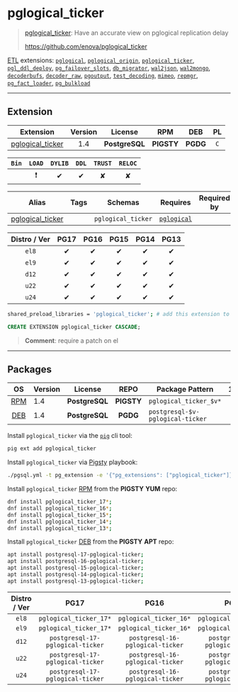 # pglogical_ticker


> [pglogical_ticker](https://github.com/enova/pglogical_ticker): Have an accurate view on pglogical replication delay
>
> https://github.com/enova/pglogical_ticker





[ETL](/etl) extensions: [`pglogical`](/pglogical), [`pglogical_origin`](/pglogical_origin), [`pglogical_ticker`](/pglogical_ticker), [`pgl_ddl_deploy`](/pgl_ddl_deploy), [`pg_failover_slots`](/pg_failover_slots), [`db_migrator`](/db_migrator), [`wal2json`](/wal2json), [`wal2mongo`](/wal2mongo), [`decoderbufs`](/decoderbufs), [`decoder_raw`](/decoder_raw), [`pgoutput`](/pgoutput), [`test_decoding`](/test_decoding), [`mimeo`](/mimeo), [`repmgr`](/repmgr), [`pg_fact_loader`](/pg_fact_loader), [`pg_bulkload`](/pg_bulkload)


-------
## Extension


| Extension | Version | License | RPM | DEB | PL |
|-----------|:-------:|:-------:|:---:|:---:|:--:|
| [pglogical_ticker](https://github.com/enova/pglogical_ticker) | 1.4 | **<span class="tcblue">PostgreSQL</span>** | **<span class="tcwarn">PIGSTY</span>** | **<span class="tccyan">PGDG</span>** | `C` |



| `Bin` | `LOAD` | `DYLIB` | `DDL` | `TRUST` | `RELOC` |
|:-----:|:------:|:-------:|:-----:|:-------:|:-------:|
|  | <span class="tcred">❗</span> | <span class="tcblue">✔</span> | <span class="tcblue">✔</span> | <span class="tcwarn">✘</span> | <span class="tcwarn">✘</span> |



| Alias | Tags | Schemas | Requires | Required by |
|-------|------|---------|----------|-------------|
| [pglogical_ticker](/pglogical_ticker) |  | `pglogical_ticker` | [`pglogical`](pglogical) |  |



| Distro / Ver | PG17 | PG16 | PG15 | PG14 | PG13 |
|:------------:|:----:|:----:|:----:|:----:|:----:|
| `el8` | <span class="tcblue">✔</span> | <span class="tcblue">✔</span> | <span class="tcblue">✔</span> | <span class="tcblue">✔</span> | <span class="tcblue">✔</span> |
| `el9` | <span class="tcblue">✔</span> | <span class="tcblue">✔</span> | <span class="tcblue">✔</span> | <span class="tcblue">✔</span> | <span class="tcblue">✔</span> |
| `d12` | <span class="tcblue">✔</span> | <span class="tcblue">✔</span> | <span class="tcblue">✔</span> | <span class="tcblue">✔</span> | <span class="tcblue">✔</span> |
| `u22` | <span class="tcblue">✔</span> | <span class="tcblue">✔</span> | <span class="tcblue">✔</span> | <span class="tcblue">✔</span> | <span class="tcblue">✔</span> |
| `u24` | <span class="tcblue">✔</span> | <span class="tcblue">✔</span> | <span class="tcblue">✔</span> | <span class="tcblue">✔</span> | <span class="tcblue">✔</span> |



```bash
shared_preload_libraries = 'pglogical_ticker'; # add this extension to postgresql.conf
```



```sql
CREATE EXTENSION pglogical_ticker CASCADE;
```
> **Comment**: require a patch on el
-----------


## Packages


| OS | Version | License | REPO | Package Pattern | 17 | 16 | 15 | 14 | 13 | Dependency |
|:--:|---------|:-------:|:----:|-----------------|:--:|:--:|:--:|:--:|:--:|------------|
| [RPM](/rpm) | 1.4 | **<span class="tcblue">PostgreSQL</span>** | **<span class="tcwarn">PIGSTY</span>** | `pglogical_ticker_$v*` | **<span class="tcwarn">✔</span>** | **<span class="tcwarn">✔</span>** | **<span class="tcwarn">✔</span>** | **<span class="tcwarn">✔</span>** | **<span class="tcwarn">✔</span>** | `pglogical_$v` |
| [DEB](/deb) | 1.4 | **<span class="tcblue">PostgreSQL</span>** | **<span class="tccyan">PGDG</span>** | `postgresql-$v-pglogical-ticker` | **<span class="tcwarn">✔</span>** | **<span class="tcwarn">✔</span>** | **<span class="tcwarn">✔</span>** | **<span class="tcwarn">✔</span>** | **<span class="tcwarn">✔</span>** | `postgresql-$v-pglogical` |



Install `pglogical_ticker` via the [`pig`](https://github.com/pgsty/pig) cli tool:

```bash
pig ext add pglogical_ticker
```


Install `pglogical_ticker` via [Pigsty](https://pigsty.io/docs/pgext/usage/install/) playbook:

```bash
./pgsql.yml -t pg_extension -e '{"pg_extensions": ["pglogical_ticker"]}'
```


Install `pglogical_ticker` [RPM](/rpm) from the **<span class="tcwarn">PIGSTY</span>** **YUM** repo:

```bash
dnf install pglogical_ticker_17*;
dnf install pglogical_ticker_16*;
dnf install pglogical_ticker_15*;
dnf install pglogical_ticker_14*;
dnf install pglogical_ticker_13*;
```


Install `pglogical_ticker` [DEB](/deb) from the **<span class="tcwarn">PIGSTY</span>** **APT** repo:

```bash
apt install postgresql-17-pglogical-ticker;
apt install postgresql-16-pglogical-ticker;
apt install postgresql-15-pglogical-ticker;
apt install postgresql-14-pglogical-ticker;
apt install postgresql-13-pglogical-ticker;
```




| Distro / Ver | PG17 | PG16 | PG15 | PG14 | PG13 |
|:------------:|:----:|:----:|:----:|:----:|:----:|
| `el8` | `pglogical_ticker_17*` | `pglogical_ticker_16*` | `pglogical_ticker_15*` | `pglogical_ticker_14*` | `pglogical_ticker_13*` |
| `el9` | `pglogical_ticker_17*` | `pglogical_ticker_16*` | `pglogical_ticker_15*` | `pglogical_ticker_14*` | `pglogical_ticker_13*` |
| `d12` | `postgresql-17-pglogical-ticker` | `postgresql-16-pglogical-ticker` | `postgresql-15-pglogical-ticker` | `postgresql-14-pglogical-ticker` | `postgresql-13-pglogical-ticker` |
| `u22` | `postgresql-17-pglogical-ticker` | `postgresql-16-pglogical-ticker` | `postgresql-15-pglogical-ticker` | `postgresql-14-pglogical-ticker` | `postgresql-13-pglogical-ticker` |
| `u24` | `postgresql-17-pglogical-ticker` | `postgresql-16-pglogical-ticker` | `postgresql-15-pglogical-ticker` | `postgresql-14-pglogical-ticker` | `postgresql-13-pglogical-ticker` |





